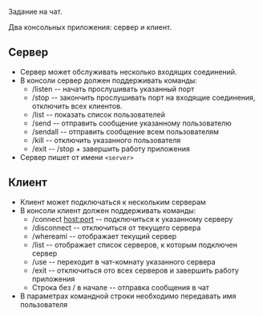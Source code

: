Задание на чат.

Два консольных приложения: сервер и клиент.

## Сервер
* Сервер может обслуживать несколько входящих соединений.
* В консоли сервер должен поддерживать команды:
  * /listen <port> -- начать прослушивать указанный порт
  * /stop -- закончить прослушивать порт на входящие соединения, отключить всех клиентов.
  * /list -- показать список пользователей
  * /send <user> <message> -- отправить сообщение указанному пользователю
  * /sendall <message> -- отправить сообщение всем пользователям
  * /kill <user> -- отключить указанного пользователя
  * /exit -- /stop + завершить работу приложения
* Сервер пишет от имени ```<server>```

## Клиент
* Клиент может подключаться к нескольким серверам
* В консоли клиент должен поддерживать команды:
  * /connect <host:port> -- подключиться к указанному серверу
  * /disconnect -- отключиться от текущего сервера
  * /whereami -- отображает текущий сервер
  * /list -- отображает список серверов, к которым подключен сервер
  * /use <server> -- переходит в чат-комнату указанного сервера
  * /exit -- отключиться ото всех серверов и завершить работу приложения
  * Строка без / в начале -- отправка сообщения в чат
* В параметрах командной строки необходимо передавать имя пользователя
